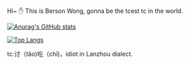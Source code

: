 Hi~ :hand: This is Berson Wong, gonna be the tcest tc in the world.

[![Anurag's GitHub stats](https://github-readme-stats.vercel.app/api?username=wbs2788&theme=radical)](https://github.com/anuraghazra/github-readme-stats)

[![Top Langs](https://github-readme-stats.vercel.app/api/top-langs/?username=wbs2788&layout=compact&theme=radical)](https://github.com/wbs2788/github-readme-stats)

tc:讨（tǎo)吃（chī)，idiot in Lanzhou dialect.

